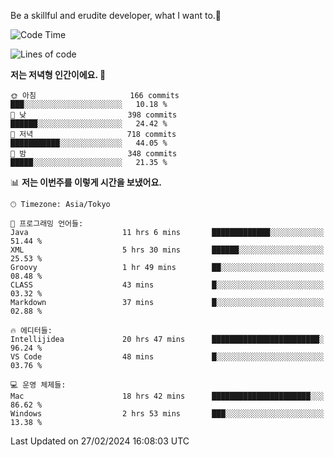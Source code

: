 Be a skillful and erudite developer, what I want to.👶

<!--START_SECTION:waka-->
![Code Time](http://img.shields.io/badge/Code%20Time-455%20hrs%2010%20mins-blue)

![Lines of code](https://img.shields.io/badge/%EC%A0%80%EB%8A%94%20%EC%97%AC%ED%83%9C%EA%B9%8C%EC%A7%80%20-778.0%20thousand%20%EC%A4%84%EC%9D%98%20%EC%BD%94%EB%93%9C%EB%A5%BC%20%EC%9E%91%EC%84%B1%ED%96%88%EC%96%B4%EC%9A%94.-blue)

**저는 저녁형 인간이에요. 🦉** 

```text
🌞 아침                     166 commits         ███░░░░░░░░░░░░░░░░░░░░░░   10.18 % 
🌆 낮　                     398 commits         ██████░░░░░░░░░░░░░░░░░░░   24.42 % 
🌃 저녁                     718 commits         ███████████░░░░░░░░░░░░░░   44.05 % 
🌙 밤　                     348 commits         █████░░░░░░░░░░░░░░░░░░░░   21.35 % 
```


📊 **저는 이번주를 이렇게 시간을 보냈어요.** 

```text
🕑︎ Timezone: Asia/Tokyo

💬 프로그래밍 언어들: 
Java                     11 hrs 6 mins       █████████████░░░░░░░░░░░░   51.44 % 
XML                      5 hrs 30 mins       ██████░░░░░░░░░░░░░░░░░░░   25.53 % 
Groovy                   1 hr 49 mins        ██░░░░░░░░░░░░░░░░░░░░░░░   08.48 % 
CLASS                    43 mins             █░░░░░░░░░░░░░░░░░░░░░░░░   03.32 % 
Markdown                 37 mins             █░░░░░░░░░░░░░░░░░░░░░░░░   02.88 % 

🔥 에디터들: 
Intellijidea             20 hrs 47 mins      ████████████████████████░   96.24 % 
VS Code                  48 mins             █░░░░░░░░░░░░░░░░░░░░░░░░   03.76 % 

💻 운영 체제들: 
Mac                      18 hrs 42 mins      ██████████████████████░░░   86.62 % 
Windows                  2 hrs 53 mins       ███░░░░░░░░░░░░░░░░░░░░░░   13.38 % 
```


 Last Updated on 27/02/2024 16:08:03 UTC
<!--END_SECTION:waka-->
